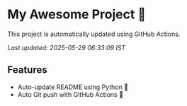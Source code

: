 # My Awesome Project 🚀

This project is automatically updated using GitHub Actions.

_Last updated: 2025-05-29 06:33:09 IST_

## Features
- Auto-update README using Python 🐍
- Auto Git push with GitHub Actions 🤖

